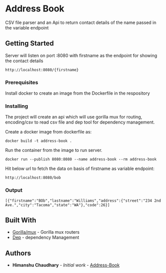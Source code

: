 # Address Book

CSV file parser and an Api to return contact details of the name passed in the variable endpoint

## Getting Started

Server will listen on port :8080 with firstname as the endpoint for showing the contact details
```
http://localhost:8080/{firstname}
```

### Prerequisites

Install docker to create an image from the Dockerfile in the respository

### Installing

The project will create an api which will use gorilla mux for routing, encoding/csv to read csv file
and dep tool for dependency management.

Create a docker image from dockerfile as:

```
docker build -t address-book .
```

Run the container from the image to run server.

```
docker run --publish 8080:8080 --name address-book --rm address-book
```

Hit below url to fetch the data on basis of firstname as variable endpoint:

```
http://localhost:8080/bob
```
### Output

```
[{"firstname":"BOb","lastname":"Williams","address":{"street":"234 2nd Ave.","city":"Tacoma","state":"WA"},"code":26}]
```

## Built With

* [Gorilla/mux](https://github.com/gorilla/mux) - Gorilla mux routers
* [Dep](https://github.com/golang/dep) - dependency Management

## Authors

* **Himanshu Chaudhary** - *Initial work* - [Address-Book](https://github.com/Himanshuxone/address-book)


